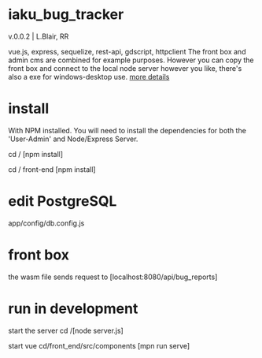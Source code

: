 # iaku_bug_tracker
v.0.0.2 | L.Blair, RR

vue.js, express, sequelize, rest-api, gdscript, httpclient
The front box and admin cms are combined for example purposes. However you can copy the front box and connect to the local node server however you like, there's also a exe for windows-desktop use. 
<a href="https://lenardblair.github.io/iaku_bug_tracker/index.html" target="_blank">more details</a>

# install
With NPM installed.
You will need to install the dependencies for both the 'User-Admin' and Node/Express Server.

cd / [npm install]

cd / front-end [npm install]

# edit PostgreSQL
app/config/db.config.js

# front box
the wasm file sends request to [localhost:8080/api/bug_reports]

# run in development
start the server
cd /[node server.js]

start vue
cd/front_end/src/components [mpn run serve]






